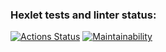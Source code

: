 ### Hexlet tests and linter status:

[![Actions Status](https://github.com/Eudgene/frontend-project-lvl1/workflows/hexlet-check/badge.svg)](https://github.com/Eudgene/frontend-project-lvl1/actions)
[![Maintainability](https://api.codeclimate.com/v1/badges/d5cb27f921ba26a5b529/maintainability)](https://codeclimate.com/github/Eudgene/frontend-project-lvl1/maintainability)
